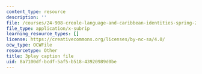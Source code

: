 ```yaml
---
content_type: resource
description: ''
file: /courses/24-908-creole-language-and-caribbean-identities-spring-2017/8a7100dfbcdf5af5b51843920989d0be_TZ0tcovkOp8.vtt
file_type: application/x-subrip
learning_resource_types: []
license: https://creativecommons.org/licenses/by-nc-sa/4.0/
ocw_type: OCWFile
resourcetype: Other
title: 3play caption file
uid: 8a7100df-bcdf-5af5-b518-43920989d0be
---
```

